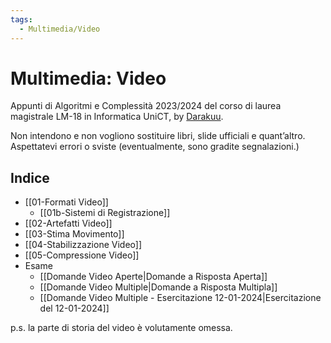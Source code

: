 ```yaml
---
tags:
  - Multimedia/Video
---
```

# Multimedia: Video

Appunti di Algoritmi e Complessità 2023/2024 del corso di laurea magistrale LM-18 in Informatica UniCT, by [Darakuu](https://github.com/Darakuu). 

Non intendono e non vogliono sostituire libri, slide ufficiali e quant’altro. Aspettatevi errori o sviste (eventualmente, sono gradite segnalazioni.) 


## Indice
- [[01-Formati Video]]
	- [[01b-Sistemi di Registrazione]]
- [[02-Artefatti Video]]
- [[03-Stima Movimento]]
- [[04-Stabilizzazione Video]]
- [[05-Compressione Video]]
- Esame
	- [[Domande Video Aperte|Domande a Risposta Aperta]]
	- [[Domande Video Multiple|Domande a Risposta Multipla]]
	- [[Domande Video Multiple - Esercitazione 12-01-2024|Esercitazione del 12-01-2024]]

p.s. la parte di storia del video è volutamente omessa.